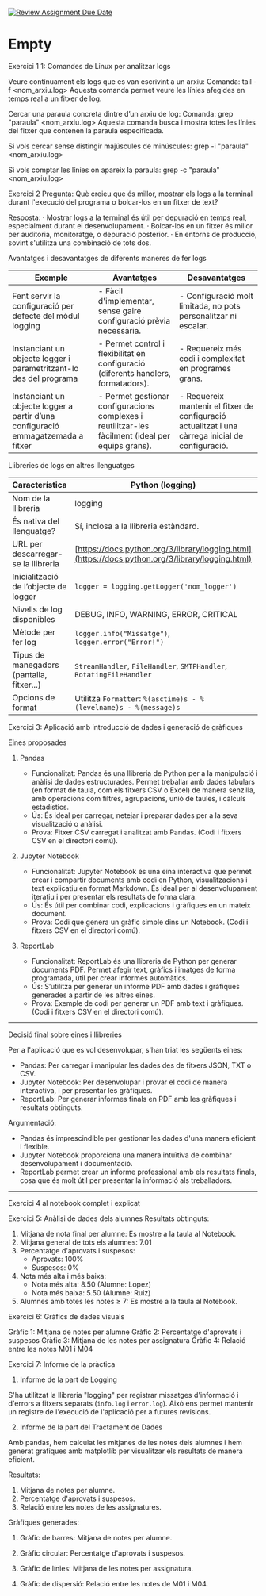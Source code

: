 [![Review Assignment Due Date](https://classroom.github.com/assets/deadline-readme-button-22041afd0340ce965d47ae6ef1cefeee28c7c493a6346c4f15d667ab976d596c.svg)](https://classroom.github.com/a/ULiw8LbN)
# Empty

Exercici 1
1: Comandes de Linux per analitzar logs

Veure contínuament els logs que es van escrivint a un arxiu:
    Comanda: tail -f <nom_arxiu.log>
Aquesta comanda permet veure les línies afegides en temps real a un fitxer de log.

Cercar una paraula concreta dintre d’un arxiu de log:
    Comanda: grep "paraula" <nom_arxiu.log>
Aquesta comanda busca i mostra totes les línies del fitxer que contenen la paraula especificada.

Si vols cercar sense distingir majúscules de minúscules:
    grep -i "paraula" <nom_arxiu.log>

Si vols comptar les línies on apareix la paraula:
    grep -c "paraula" <nom_arxiu.log>

Exercici 2
Pregunta:
Què creieu que és millor, mostrar els logs a la terminal durant l'execució del programa o bolcar-los en un fitxer de text?

Resposta:
· Mostrar logs a la terminal és útil per depuració en temps real, especialment durant el desenvolupament.
· Bolcar-los en un fitxer és millor per auditoria, monitoratge, o depuració posterior.
· En entorns de producció, sovint s'utilitza una combinació de tots dos.

 Avantatges i desavantatges de diferents maneres de fer logs

| Exemple                                                                         | Avantatges                                                                                             | Desavantatges                                                                                         |
|---------------------------------------------------------------------------------|--------------------------------------------------------------------------------------------------------|-------------------------------------------------------------------------------------------------------|
| Fent servir la configuració per defecte del mòdul logging                       | - Fàcil d'implementar, sense gaire configuració prèvia necessària.                                     | - Configuració molt limitada, no pots personalitzar ni escalar.                                       |
| Instanciant un objecte logger i parametritzant-lo des del programa              | - Permet control i flexibilitat en configuració (diferents handlers, formatadors).                     | - Requereix més codi i complexitat en programes grans.                                                |
| Instanciant un objecte logger a partir d’una configuració emmagatzemada a fitxer| - Permet gestionar configuracions complexes i reutilitzar-les fàcilment (ideal per equips grans).      | - Requereix mantenir el fitxer de configuració actualitzat i una càrrega inicial de configuració.     |


Llibreries de logs en altres llenguatges

| Característica                             | Python (logging)                                                                                 | Java (Log4j)                                                                   |
|--------------------------------------------|--------------------------------------------------------------------------------------------------|--------------------------------------------------------------------------------|
| Nom de la llibreria                        | logging                                                                                          | Log4j                                                                          |
| És nativa del llenguatge?                  | Sí, inclosa a la llibreria estàndard.                                                            | No, s'ha d'importar com una dependència externa.                               |
| URL per descarregar-se la llibreria        | [https://docs.python.org/3/library/logging.html](https://docs.python.org/3/library/logging.html) | [https://logging.apache.org/log4j/2.x/](https://logging.apache.org/log4j/2.x/) |
| Inicialització de l’objecte de logger      | `logger = logging.getLogger('nom_logger')`                                                       | Declaració en el codi o configuració al fitxer `log4j2.xml`                    |
| Nivells de log disponibles                 | DEBUG, INFO, WARNING, ERROR, CRITICAL                                                            | TRACE, DEBUG, INFO, WARN, ERROR, FATAL                                         |
| Mètode per fer log                         | `logger.info("Missatge")`, `logger.error("Error!")`                                              | `logger.info("Missatge");`, `logger.error("Error!");`                          |
| Tipus de manegadors (pantalla, fitxer...)  | `StreamHandler`, `FileHandler`, `SMTPHandler`, `RotatingFileHandler`                             | `ConsoleAppender`, `FileAppender`, `RollingFileAppender`, `SocketAppender`     |
| Opcions de format                          | Utilitza `Formatter`: `%(asctime)s - %(levelname)s - %(message)s`                                | Es defineixen a `PatternLayout` (per ex., `%d{ISO8601} %p - %m%n`)             |


Exercici 3: Aplicació amb introducció de dades i generació de gràfiques

Eines proposades

1. Pandas
   - Funcionalitat: 
     Pandas és una llibreria de Python per a la manipulació i anàlisi de dades estructurades. Permet treballar amb dades tabulars (en format de taula, com els fitxers CSV o Excel) de manera senzilla, amb operacions com filtres, agrupacions, unió de taules, i càlculs estadístics.
   - Ús: 
     És ideal per carregar, netejar i preparar dades per a la seva visualització o anàlisi.
   - Prova:
     Fitxer CSV carregat i analitzat amb Pandas. (Codi i fitxers CSV en el directori comú).

2. Jupyter Notebook
   - Funcionalitat:
     Jupyter Notebook és una eina interactiva que permet crear i compartir documents amb codi en Python, visualitzacions i text explicatiu en format Markdown. És ideal per al desenvolupament iteratiu i per presentar els resultats de forma clara.
   - Ús: 
     És útil per combinar codi, explicacions i gràfiques en un mateix document.
   - Prova:
     Codi que genera un gràfic simple dins un Notebook. (Codi i fitxers CSV en el directori comú).

3. ReportLab
   - Funcionalitat:
     ReportLab és una llibreria de Python per generar documents PDF. Permet afegir text, gràfics i imatges de forma programada, útil per crear informes automàtics.
   - Ús:
     S’utilitza per generar un informe PDF amb dades i gràfiques generades a partir de les altres eines.
   - Prova:
     Exemple de codi per generar un PDF amb text i gràfiques. (Codi i fitxers CSV en el directori comú).

---

Decisió final sobre eines i llibreries

Per a l'aplicació que es vol desenvolupar, s'han triat les següents eines:
- Pandas: Per carregar i manipular les dades des de fitxers JSON, TXT o CSV.
- Jupyter Notebook: Per desenvolupar i provar el codi de manera interactiva, i per presentar les gràfiques.
- ReportLab: Per generar informes finals en PDF amb les gràfiques i resultats obtinguts.

Argumentació:
- Pandas és imprescindible per gestionar les dades d'una manera eficient i flexible.
- Jupyter Notebook proporciona una manera intuïtiva de combinar desenvolupament i documentació.
- ReportLab permet crear un informe professional amb els resultats finals, cosa que és molt útil per presentar la informació als treballadors.

---

Exercici 4 al notebook complet i explicat

Exercici 5: 
Anàlisi de dades dels alumnes
Resultats obtinguts:
1. Mitjana de nota final per alumne: Es mostre a la taula al Notebook.
2. Mitjana general de tots els alumnes: 7.01
3. Percentatge d'aprovats i suspesos: 
   - Aprovats: 100%
   - Suspesos: 0%
4. Nota més alta i més baixa:
   - Nota més alta: 8.50 (Alumne: Lopez)
   - Nota més baixa: 5.50 (Alumne: Ruiz)
5. Alumnes amb totes les notes ≥ 7: Es mostre a la taula al Notebook.

Exercici 6: Gràfics de dades visuals

Gràfic 1: Mitjana de notes per alumne
Gràfic 2: Percentatge d'aprovats i suspesos
Gràfic 3: Mitjana de les notes per assignatura
Gràfic 4: Relació entre les notes M01 i M04

Exercici 7: Informe de la pràctica

1. Informe de la part de Logging

S'ha utilitzat la llibreria "logging" per registrar missatges d'informació i d'errors a fitxers separats (`info.log` i `error.log`). Això ens permet mantenir un registre de l'execució de l'aplicació per a futures revisions.

2. Informe de la part del Tractament de Dades

Amb pandas, hem calculat les mitjanes de les notes dels alumnes i hem generat gràfiques amb matplotlib per visualitzar els resultats de manera eficient.

Resultats:
1. Mitjana de notes per alumne.
2. Percentatge d'aprovats i suspesos.
3. Relació entre les notes de les assignatures.

Gràfiques generades:

1. Gràfic de barres: Mitjana de notes per alumne.

2. Gràfic circular: Percentatge d'aprovats i suspesos.

3. Gràfic de línies: Mitjana de les notes per assignatura.

4. Gràfic de dispersió: Relació entre les notes de M01 i M04.
